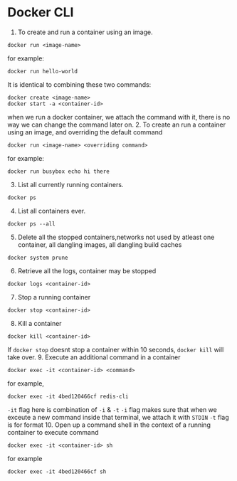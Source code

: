 # Docker CLI
1. To create and run a container using an image.
```
docker run <image-name>
```
for example:
```
docker run hello-world
```
It is identical to combining these two commands:
```
docker create <image-name>
docker start -a <container-id>
```
when we run a docker container, we attach the command with it, there is no way we can change the command later on.
2. To create an run a container using an image, and overriding the default command
```
docker run <image-name> <overriding command>
```
for example:
```
docker run busybox echo hi there
```
3. List all currently running containers.
```
docker ps
```
4. List all containers ever.
```
docker ps --all
```
5. Delete all the stopped containers,networks not used by atleast one container, all dangling images, all dangling build caches
```
docker system prune
```
6. Retrieve all the logs, container may be stopped
```
docker logs <container-id>
```
7. Stop a running container
```
docker stop <container-id>
```
8. Kill a container
```
docker kill <container-id>
```
If `docker stop` doesnt stop a container within 10 seconds, `docker kill` will take over.
9. Execute an additional command in a container
```
docker exec -it <container-id> <command>
```
for example,
```
docker exec -it 4bed120466cf redis-cli
```
`-it` flag here is combination of `-i` & `-t`
`-i` flag makes sure that when we exceute a new command inside that terminal, we attach it with `STDIN`
`-t` flag is for format
10. Open up a command shell in the context of a running container to execute command
```
docker exec -it <container-id> sh
```
for example
```
docker exec -it 4bed120466cf sh
```


